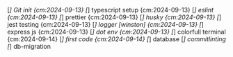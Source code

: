 [*] Git init {cm:2024-09-13}
[*] typescript setup {cm:2024-09-13}
[*] eslint {cm:2024-09-13}
[*] prettier {cm:2024-09-13}
[*] husky {cm:2024-09-13}
[*] jest testing {cm:2024-09-13}
[*] logger [winston] {cm:2024-09-13}
[*] express js {cm:2024-09-13}
[*] dot env {cm:2024-09-13}
[*] colorfull terminal {cm:2024-09-14}
[*] first code {cm:2024-09-14}
[*] database
[*] commitlinting
[*] db-migration
